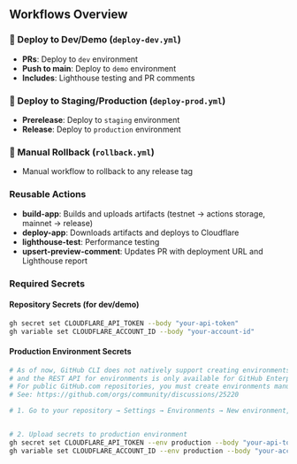 ## Workflows Overview

### 🚀 Deploy to Dev/Demo (`deploy-dev.yml`)
- **PRs**: Deploy to `dev` environment
- **Push to main**: Deploy to `demo` environment
- **Includes**: Lighthouse testing and PR comments

### 🚀 Deploy to Staging/Production (`deploy-prod.yml`)
- **Prerelease**: Deploy to `staging` environment
- **Release**: Deploy to `production` environment

### 🔄 Manual Rollback (`rollback.yml`)
- Manual workflow to rollback to any release tag

### Reusable Actions
- **build-app**: Builds and uploads artifacts (testnet → actions storage, mainnet → release)
- **deploy-app**: Downloads artifacts and deploys to Cloudflare
- **lighthouse-test**: Performance testing
- **upsert-preview-comment**: Updates PR with deployment URL and Lighthouse report

### Required Secrets

#### Repository Secrets (for dev/demo)
```bash
gh secret set CLOUDFLARE_API_TOKEN --body "your-api-token"
gh variable set CLOUDFLARE_ACCOUNT_ID --body "your-account-id"
```

#### Production Environment Secrets
```bash
# As of now, GitHub CLI does not natively support creating environments via a simple command,
# and the REST API for environments is only available for GitHub Enterprise Server.
# For public GitHub.com repositories, you must create environments manually in the repository settings UI.
# See: https://github.com/orgs/community/discussions/25220

# 1. Go to your repository → Settings → Environments → New environment, and create "production" there.


# 2. Upload secrets to production environment
gh secret set CLOUDFLARE_API_TOKEN --env production --body "your-api-token"
gh variable set CLOUDFLARE_ACCOUNT_ID --env production --body "your-account-id"
```

